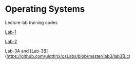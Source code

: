 # Operating Systems
Lecture lab training codes

[Lab-1](https://github.com/ulothrix/osLabs/blob/master/lab1/lab1B.c)

[Lab-2](https://github.com/ulothrix/osLabs/blob/master/lab2/lab2B.c)

[Lab-3A](https://github.com/ulothrix/osLabs/blob/master/lab3/lab3A.c) and 
[Lab-3B] (https://github.com/ulothrix/osLabs/blob/master/lab3/lab3B.c)



